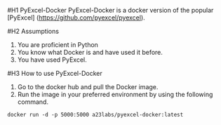 #H1 PyExcel-Docker
PyExcel-Docker is a docker version of the popular [PyExcel] (https://github.com/pyexcel/pyexcel). 

#H2 Assumptions
1. You are proficient in Python 
2. You know what Docker is and have used it before. 
3. You have used PyExcel. 

#H3 How to use PyExcel-Docker 
1. Go to the docker hub and pull the Docker image. 
2. Run the image in your preferred environment by using the following command. 

```docker run -d -p 5000:5000 a23labs/pyexcel-docker:latest```
